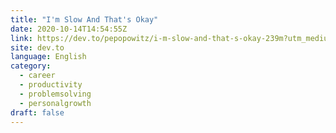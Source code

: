 ```yaml
---
title: "I'm Slow And That's Okay"
date: 2020-10-14T14:54:55Z
link: https://dev.to/pepopowitz/i-m-slow-and-that-s-okay-239m?utm_medium=RSS&utm_source=news.12bit.vn
site: dev.to
language: English
category:
  - career
  - productivity
  - problemsolving
  - personalgrowth
draft: false
---
```

